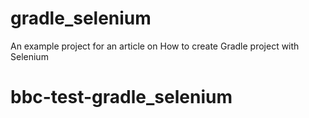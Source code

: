 # gradle_selenium
An example project for an article on How to create Gradle project with Selenium
# bbc-test-gradle_selenium
